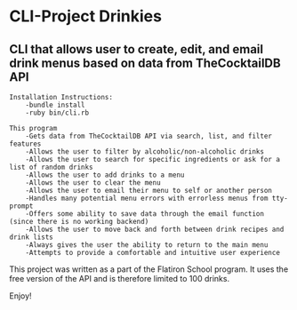 # CLI-Project Drinkies

## CLI that allows user to create, edit, and email drink menus based on data from TheCocktailDB API

~~~~~~~~~~~~~~~~~~~~~~~~~~~~
Installation Instructions:
    -bundle install
    -ruby bin/cli.rb
~~~~~~~~~~~~~~~~~~~~~~~~~~~~
~~~~~~~~~~~~~~~~~~~~~~~~~~~~
This program
    -Gets data from TheCocktailDB API via search, list, and filter features
    -Allows the user to filter by alcoholic/non-alcoholic drinks
    -Allows the user to search for specific ingredients or ask for a list of random drinks
    -Allows the user to add drinks to a menu
    -Allows the user to clear the menu
    -Allows the user to email their menu to self or another person
    -Handles many potential menu errors with errorless menus from tty-prompt
    -Offers some ability to save data through the email function (since there is no working backend)
    -Allows the user to move back and forth between drink recipes and drink lists
    -Always gives the user the ability to return to the main menu
    -Attempts to provide a comfortable and intuitive user experience
~~~~~~~~~~~~~~~~~~~~~~~~~~~~~
    
This project was written as a part of the Flatiron School program. It uses the free version of the API and is therefore limited to 100 drinks.

Enjoy!